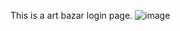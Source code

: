 This is a art bazar login page.
![image](https://github.com/mahakPandeyOfficial/Art-Bazar-Login-form/assets/116765334/2dfe07d9-a981-4eec-9207-53e1ca0232f9)
